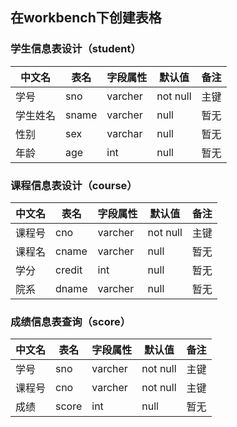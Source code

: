 ## 在workbench下创建表格


### 学生信息表设计（student）

中文名|表名|字段属性|默认值|备注
-----|----|-------|----|----
学号|sno|varcher|not null|主键
学生姓名|sname|varcher|null|暂无
性别|sex|varchar|null|暂无
年龄|age|int|null|暂无


### 课程信息表设计（course）

中文名|表名|字段属性|默认值|备注
-----|----|-------|----|----
课程号|cno|varcher|not null|主键
课程名|cname|varcher|null|暂无
学分|credit|int|null|暂无
院系|dname|varcher|null|暂无

### 成绩信息表查询（score）

中文名|表名|字段属性|默认值|备注
-----|----|-------|----|----
学号|sno|varcher|not null|主键
课程号|cno|varcher|not null|主键
成绩|score|int|null|暂无
